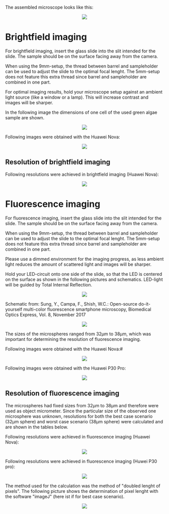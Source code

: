 The assembled microscope looks like this:

<p align="center">
  <img src="https://user-images.githubusercontent.com/58549170/114880475-636ad100-9e02-11eb-917e-3969230fc221.png">
</p>

# Brightfield imaging

For brightfield imaging, insert the glass slide into the slit intended for the slide. 
The sample should be on the surface facing away from the camera. 

When using the 9mm-setup, the thread between barrel and sampleholder can be used to adjust the slide to the optimal focal lenght. 
The 5mm-setup does not feature this extra thread since barrel and sampleholder are combined in one part. 

For optimal imaging results, hold your microscope setup against an ambient light source (like a window or a lamp). This will increase contrast and images will be sharper.

In the following image the dimensions of one cell of the used green algae sample are shown. 

<p align="center">
  <img src="![image](https://user-images.githubusercontent.com/58549149/114869228-09184300-9df7-11eb-9cd6-09965be48e54.png)">
</p>




Following images were obtained with the Huawei Nova:

<p align="center">
  <img src="![image](https://user-images.githubusercontent.com/58549170/111808656-802fe980-88d4-11eb-8fb1-70a97a143acb.png)">
</p>



## Resolution of brightfield imaging

Following resolutions were achieved in brightfield imaging (Huawei Nova):


<p align="center">
  <img src="![image](https://user-images.githubusercontent.com/58549170/114883228-0290c800-9e05-11eb-9543-5c27217dec4f.png)">
</p>




# Fluorescence imaging

For fluorescence imaging, insert the glass slide into the slit intended for the slide. 
The sample should be on the surface facing away from the camera. 

When using the 9mm-setup, the thread between barrel and sampleholder can be used to adjust the slide to the optimal focal lenght. 
The 5mm-setup does not feature this extra thread since barrel and sampleholder are combined in one part. 

Please use a dimmed environment for the imaging progress, as less ambient light reduces the amount of scattered light and images will be sharper.

Hold your LED-circuit onto one side of the slide, so that the LED is centered on the surface as shown in the following pictures and schematics. LED-light will be guided by Total Internal Reflection. 

<p align="center">
  <img src="![image](https://user-images.githubusercontent.com/58549170/111811531-6b088a00-88d7-11eb-9411-250b065bc76b.png)">
</p>


Schematic from: Sung, Y., Campa, F., Shish, W.C.: Open-source do-it-yourself multi-color fluorescence smartphone microscopy, Biomedical Optics Express, Vol. 8, November 2017


<p align="center">
  <img src="![image](https://user-images.githubusercontent.com/58549170/111810841-bb331c80-88d6-11eb-9e74-58b2c9f9c7bf.png)">
</p>


The sizes of the microspheres ranged from 32µm to 38µm, which was important for determining the resolution of fluorescence imaging.

Following images were obtained with the Huawei Nova:#


<p align="center">
  <img src="![image](https://user-images.githubusercontent.com/58549170/111811835-c5a1e600-88d7-11eb-8dc1-f20176f3e3fc.png)">
</p>



Following images were obtained with the Huawei P30 Pro:


<p align="center">
  <img src="![image](https://user-images.githubusercontent.com/58549170/111812108-0e599f00-88d8-11eb-843b-f761433af32b.png)">
</p>


## Resolution of fluorescence imaging

The microspheres had fixed sizes from 32µm to 38µm and therefore were used as object micrometer. Since the particular size of the observed one microsphere was unknown, resolutions for both the best case scenario (32µm sphere) and worst case scenario (38µm sphere) were calculated and are shown in the tables below.

Following resolutions were achieved in fluorescence imaging (Huawei Nova):


<p align="center">
  <img src="![image](https://user-images.githubusercontent.com/58549170/114883133-ea20ad80-9e04-11eb-845b-7afa7cdfcea8.png)">
</p>


Following resolutions were achieved in fluorescence imaging (Huwei P30 pro):


<p align="center">
  <img src="![image](https://user-images.githubusercontent.com/58549170/114883071-dd9c5500-9e04-11eb-9d08-39087823806d.png)">
</p>






The method used for the calculation was the method of "doubled lenght of pixels". The following picture shows the determination of pixel lenght with the software "imageJ" (here ist if for best case scenario).


<p align="center">
  <img src="![image](https://user-images.githubusercontent.com/58549170/114882545-58b13b80-9e04-11eb-8c8b-2308e3ac2c22.png)">
</p>

